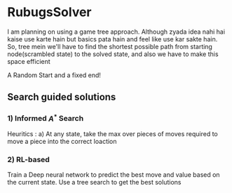 # RubugsSolver
I am planning on using a game tree approach. Although zyada idea nahi hai kaise use karte hain but basics pata hain and feel like use kar sakte hain.
So, tree mein we'll have to find the shortest possible path from starting node(scrambled state) to the solved state, and also we have to make this space efficient

A Random Start and a fixed end!

## Search guided solutions

### 1) Informed $A^*$ Search 
Heuritics :
a) At any state, take the max over pieces of moves required to move a piece into the correct loaction

### 2) RL-based

Train a Deep neural network to predict the best move and value based on the current state. Use a tree search to get the best solutions
